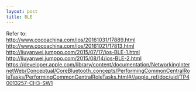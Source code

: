 ```yaml
---
layout: post
title: BLE
---
```


Refer to:<br />
<http://www.cocoachina.com/ios/20161031/17889.html><br />
<http://www.cocoachina.com/ios/20161021/17813.html><br />
<http://liuyanwei.jumppo.com/2015/07/17/ios-BLE-1.html><br />
<http://liuyanwei.jumppo.com/2015/08/14/ios-BLE-2.html><br />
<https://developer.apple.com/library/content/documentation/NetworkingInternetWeb/Conceptual/CoreBluetooth_concepts/PerformingCommonCentralRoleTasks/PerformingCommonCentralRoleTasks.html#//apple_ref/doc/uid/TP40013257-CH3-SW1>
